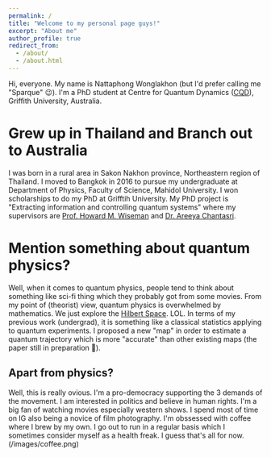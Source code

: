 ```yaml
---
permalink: /
title: "Welcome to my personal page guys!"
excerpt: "About me"
author_profile: true
redirect_from: 
  - /about/
  - /about.html
---
```


Hi, everyone. My name is Nattaphong Wonglakhon (but I'd prefer calling me "Sparque" 😉). I'm a PhD student at Centre for Quantum Dynamics ([CQD](https://www.griffith.edu.au/centre-quantum-dynamics)), Griffith University, Australia.

Grew up in Thailand and Branch out to Australia
======
I was born in a rural area in Sakon Nakhon province, Northeastern region of Thailand. I moved to Bangkok in 2016 to pursue my undergraduate at Department of Physics, Faculty of Science, Mahidol University. I won scholarships to do my PhD at Grifftih University. My PhD project is "Extracting information and controlling quantum systems" where my supervisors are [Prof. Howard M. Wiseman](https://howardwiseman.me) and [Dr. Areeya Chantasri](https://areeyachantasri.com).

Mention something about quantum physics?
======
Well, when it comes to quantum physics, people tend to think about something like sci-fi thing which they probably got from some movies. From my point of (theorist) view, quantum physics is overwhelmed by mathematics. We just explore the [Hilbert Space](https://en.wikipedia.org/wiki/Hilbert_space). LOL. In terms of my previous work (undergrad), it is something like a classical statistics applying to quantum experiments. I proposed a new "map" in order to estimate a quantum trajectory which is more "accurate" than other existing maps (the paper still in preparation 🥲).

Apart from physics?
------
Well, this is really ovious. I'm a pro-democracy supporting the 3 demands of the movement. I am interested in politics and believe in human rights. I'm a big fan of watching movies especially western shows. I spend most of time on IG also being a novice of film photography. I'm obssessed with coffee where I brew by my own. I go out to run in a regular basis which I sometimes consider myself as a health freak.
I guess that's all for now.
(/images/coffee.png)
